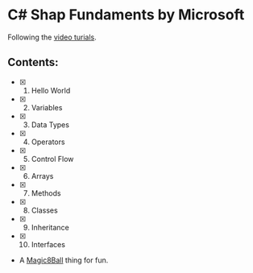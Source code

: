# C# Shap Fundaments by Microsoft

Following the [video turials](https://learn.microsoft.com/en-us/shows/CSharp-Fundamentals-for-Absolute-Beginners/).

## Contents:

- [x] 1. Hello World
- [x] 2. Variables
- [x] 3. Data Types
- [x] 4. Operators
- [x] 5. Control Flow
- [x] 6. Arrays
- [x] 7. Methods
- [x] 8. Classes
- [x] 9. Inheritance
- [x] 10. Interfaces

+ A [Magic8Ball](Magic8Ball/README.md) thing for fun.